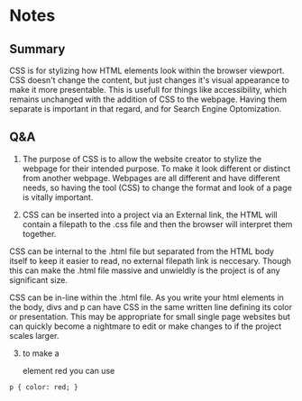# Notes

## Summary

CSS is for stylizing how HTML elements look within the browser viewport. CSS doesn't change the content, but just changes it's visual appearance to make it more presentable. This is usefull for things like accessibility, which remains unchanged with the addition of CSS to the webpage. Having them separate is important in that regard, and for Search Engine Optomization.

## Q&A

1. The purpose of CSS is to allow the website creator to stylize the webpage for their intended purpose. To make it look different or distinct from another webpage. Webpages are all different and have different needs, so having the tool (CSS) to change the format and look of a page is vitally important.

2. CSS can be inserted into a project via an External link, the HTML will contain a filepath to the .css file and then the browser will interpret them together.

CSS can be internal to the .html file but separated from the HTML body itself to keep it easier to read, no external filepath link is neccesary. Though this can make the .html file massive and unwieldly is the project is of any significant size.

CSS can be in-line within the .html file. As you write your html elements in the body, divs and p can have CSS in the same written line defining its color or presentation. This may be appropriate for small single page websites but can quickly become a nightmare to edit or make changes to if the project scales larger.

3. to make a <p> element red you can use 

`p {
    color: red;
}`
